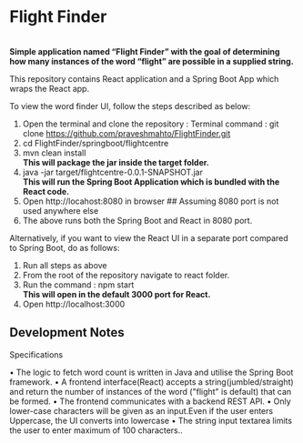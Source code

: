 # Flight Finder 
<br> **Simple application named “Flight Finder” with the goal of determining how many
instances of the word “flight” are possible in a supplied string.**

This repository contains React application and a Spring Boot App which wraps the React app.

To view the word finder UI, follow the steps described as below:
1) Open the terminal and clone the repository :
   Terminal command : git clone https://github.com/praveshmahto/FlightFinder.git
2) cd FlightFinder/springboot/flightcentre
3) mvn clean install
      <br>**This will package the jar inside the target folder.**
4) java -jar target/flightcentre-0.0.1-SNAPSHOT.jar 
      <br>**This will run the Spring Boot Application which is bundled with the React code.** 
5) Open http://locahost:8080 in browser  ## Assuming 8080 port is not used anywhere else
6) The above runs both the Spring Boot and React in 8080 port.

Alternatively, if you want to view the React UI in a separate port compared to Spring Boot, do as follows:
1) Run all steps as above
2) From the root of the repository navigate to react folder.
3) Run the command : npm start
   <br>**This will open in the default 3000 port for React.**
4) Open http://localhost:3000

## Development Notes ##
Specifications

• The logic to fetch word count is written in Java and utilise the Spring Boot framework.
•  A frontend interface(React) accepts a string(jumbled/straight) and return the number of instances of the word
   ("flight" is default) that can be formed.
• The frontend communicates with a backend REST API.
• Only lower-case characters will be given as an input.Even if the user enters Uppercase, the UI converts into lowercase
• The string input textarea limits the user to enter maximum of 100 characters..
   
   
